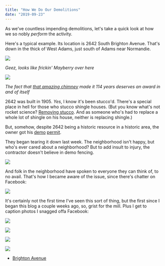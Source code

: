 ```yaml
---
title: "How We Do Our Demolitions"
date: "2019-09-23"
---
```


As we've countless impending demolitions, let's take a quick look at how we so nobly _perform_ the activity.

Here's a typical example. Its location is 2642 South Brighton Avenue. That's down in the thick of West Adams, just south of Adams near Normandie.

![](images/Screen-Shot-2019-09-23-at-12.30.22-PM-1024x445.jpg)

_Geez, looks like frickin' Mayberry over here_

![](images/Screen-Shot-2019-09-23-at-12.32.44-PM-1024x971.jpg)

_The fact that_ [_that amazing chimney_](https://live.staticflickr.com/65535/48784010016_4675d6747c_o.jpg) _made it 114 years deserves an award in and of itself_

2642 was built in 1905. _Yes_, I know it's been stucco'd. There's a special place in hell for those who stucco shingle houses. (But you know what's not rocket science? [Removing stucco](https://www.youtube.com/watch?v=XXYnWvEe_e0). And as someone who's had to replace a whole lot of shingle on his house, neither is replacing shingle.)

But, somehow, despite 2642 being a historic resource in a historic area, the owner got his [demo](https://live.staticflickr.com/65535/48784272602_71d13b60c5_o.jpg) [permit](https://live.staticflickr.com/65535/48784272392_0e27718a43_o.jpg).

They began tearing it down last week. The neighborhood isn't happy, but who's ever cared about a neighborhood? But to add insult to injury, the contractor doesn't believe in demo fencing.

![](images/1da39-screen-shot-2019-09-23-at-1.37.59-pm.jpg)

And folk in the neighborhood have spoken to everyone they can think of, to no avail. That's how I became aware of the issue, since there's chatter on Facebook:

![](images/61438-screen-shot-2019-09-23-at-2.06.12-pm.jpg)

It's certainly not the first time I've seen this sort of thing, but the first since I began this blog a couple weeks ago, so, grist for the mill. Plus I get to caption photos I snagged offa Facebook:

![](images/Screen-Shot-2019-09-23-at-2.24.38-PM-670x1024.jpg)

![](images/Screen-Shot-2019-09-23-at-2.39.09-PM-768x1024.jpg)

![](images/9d676-screen-shot-2019-09-23-at-2.26.02-pm.jpg)

![](images/Screen-Shot-2019-09-23-at-2.23.39-PM-770x1024.jpg)

- [Brighton Avenue](https://www.google.com/maps/search/?api=1&query=34.031341,-118.301331)
